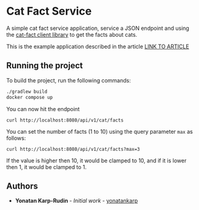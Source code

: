 # Cat Fact Service

A simple cat fact service application, service a JSON endpoint and using the 
[cat-fact client library](https://github.com/ForkingGeniuses/cat-fact-client)
to get the facts about cats.

This is the example application described in the article [LINK TO ARTICLE]()

## Running the project

To build the project, run the following commands:

```bash
./gradlew build
docker compose up
```

You can now hit the endpoint

```shell
curl http://localhost:8080/api/v1/cat/facts
```

You can set the number of facts (1 to 10) using the query parameter `max` as follows:

```shell
curl http://localhost:8080/api/v1/cat/facts?max=3
```

If the value is higher then 10, it would be clamped to 10, and if it is lower
then 1, it would be clamped to 1.

## Authors

- **Yonatan Karp-Rudin** - *Initial work* - [yonatankarp](https://github.com/yonatankarp)
